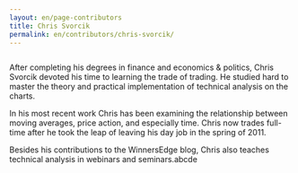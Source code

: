 ```yaml
---
layout: en/page-contributors
title: Chris Svorcik
permalink: en/contributors/chris-svorcik/
---
```

<div class="grd-grid-4 grd-grid-mobile-12 grd-grid-phablet-4">
  <p><img src="http://blog.binary.com/uploads/1/3/9/9/13999492/819218.jpeg?238" alt=""></p>
</div>
<div class="grd-grid-8 grd-grid-mobile-12 grd-grid-phablet-8">
  <p>
    After completing his degrees in finance and economics & politics, Chris Svorcik devoted his time to learning the trade of trading. He studied hard to master the theory and practical implementation of technical analysis on the charts. 

In his most recent work Chris has been examining the relationship between moving averages, price action, and especially time. Chris now trades full-time after he took the leap of leaving his day job in the spring of 2011. 

Besides his contributions to the WinnersEdge blog, Chris also teaches technical analysis in webinars and seminars.abcde
  </p>
</div>

